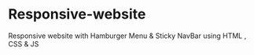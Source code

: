 # Responsive-website
Responsive website with Hamburger Menu &amp; Sticky NavBar   using HTML , CSS &amp; JS
